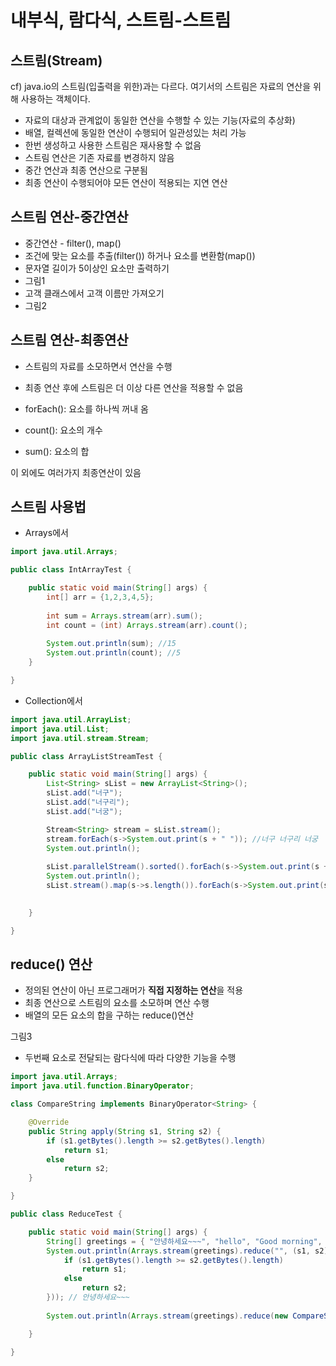 # 내부식, 람다식, 스트림-스트림
## 스트림(Stream)
cf) java.io의 스트림(입출력을 위한)과는 다르다. 여기서의 스트림은 자료의 연산을 위해 사용하는 객체이다.

- 자료의 대상과 관계없이 동일한 연산을 수행할 수 있는 기능(자료의 추상화)
- 배열, 컬렉션에 동일한 연산이 수행되어 일관성있는 처리 가능
- 한번 생성하고 사용한 스트림은 재사용할 수 없음
- 스트림 연산은 기존 자료를 변경하지 않음
- 중간 연산과 최종 연산으로 구분됨
- 최종 연산이 수행되어야 모든 연산이 적용되는 지연 연산

## 스트림 연산-중간연산
- 중간연산 - filter(), map()
- 조건에 맞는 요소를 추출(filter()) 하거나 요소를 변환함(map())
- 문자열 길이가 5이상인 요소만 출력하기
- 그림1
- 고객 클래스에서 고객 이름만 가져오기
- 그림2

## 스트림 연산-최종연산
- 스트림의 자료를 소모하면서 연산을 수행
- 최종 연산 후에 스트림은 더 이상 다른 연산을 적용할 수 없음<br>

- forEach(): 요소를 하나씩 꺼내 옴
- count(): 요소의 개수
- sum(): 요소의 합

이 외에도 여러가지 최종연산이 있음

## 스트림 사용법

- Arrays에서

```java
import java.util.Arrays;

public class IntArrayTest {

	public static void main(String[] args) {
		int[] arr = {1,2,3,4,5};
		
		int sum = Arrays.stream(arr).sum();
		int count = (int) Arrays.stream(arr).count();
		
		System.out.println(sum); //15
		System.out.println(count); //5
	}

}
```

- Collection에서

```java
import java.util.ArrayList;
import java.util.List;
import java.util.stream.Stream;

public class ArrayListStreamTest {

	public static void main(String[] args) {
		List<String> sList = new ArrayList<String>();
		sList.add("너구");
		sList.add("너구리");
		sList.add("너궁");

		Stream<String> stream = sList.stream();
		stream.forEach(s->System.out.print(s + " ")); //너구 너구리 너궁 
		System.out.println();
		
		sList.parallelStream().sorted().forEach(s->System.out.print(s + " "));//너구리 너궁 너구 
		System.out.println();
		sList.stream().map(s->s.length()).forEach(s->System.out.print(s + " "));//2 3 2
		

	}

}
```

## reduce() 연산
- 정의된 연산이 아닌 프로그래머가 **직접 지정하는 연산**을 적용
- 최종 연산으로 스트림의 요소를 소모하며 연산 수행
- 배열의 모든 요소의 합을 구하는 reduce()연산

그림3

- 두번째 요소로 전달되는 람다식에 따라 다양한 기능을 수행

```java
import java.util.Arrays;
import java.util.function.BinaryOperator;

class CompareString implements BinaryOperator<String> {

	@Override
	public String apply(String s1, String s2) {
		if (s1.getBytes().length >= s2.getBytes().length)
			return s1;
		else
			return s2;
	}

}

public class ReduceTest {

	public static void main(String[] args) {
		String[] greetings = { "안녕하세요~~~", "hello", "Good morning", "반갑습니다." };
		System.out.println(Arrays.stream(greetings).reduce("", (s1, s2) -> {
			if (s1.getBytes().length >= s2.getBytes().length)
				return s1;
			else
				return s2;
		})); // 안녕하세요~~~
		
		System.out.println(Arrays.stream(greetings).reduce(new CompareString()).get());//안녕하세요~~~

	}

}

```